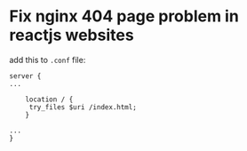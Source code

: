 # Fix nginx 404 page problem in reactjs websites

add this to `.conf` file:

```nginx
server {
...

    location / {
     try_files $uri /index.html;
    }

...
}
```
